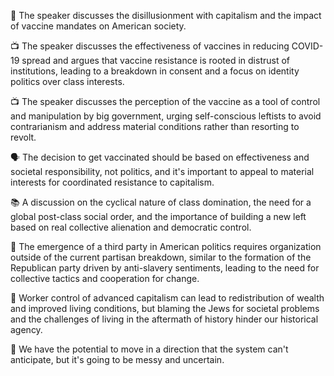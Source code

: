 📝 The speaker discusses the disillusionment with capitalism and the impact of vaccine mandates on American society.

📺 The speaker discusses the effectiveness of vaccines in reducing COVID-19 spread and argues that vaccine resistance is rooted in distrust of institutions, leading to a breakdown in consent and a focus on identity politics over class interests.

📺 The speaker discusses the perception of the vaccine as a tool of control and manipulation by big government, urging self-conscious leftists to avoid contrarianism and address material conditions rather than resorting to revolt.

🗣️ The decision to get vaccinated should be based on effectiveness and societal responsibility, not politics, and it's important to appeal to material interests for coordinated resistance to capitalism.

📚 A discussion on the cyclical nature of class domination, the need for a global post-class social order, and the importance of building a new left based on real collective alienation and democratic control.

📝 The emergence of a third party in American politics requires organization outside of the current partisan breakdown, similar to the formation of the Republican party driven by anti-slavery sentiments, leading to the need for collective tactics and cooperation for change.

📝 Worker control of advanced capitalism can lead to redistribution of wealth and improved living conditions, but blaming the Jews for societal problems and the challenges of living in the aftermath of history hinder our historical agency.

🔮 We have the potential to move in a direction that the system can't anticipate, but it's going to be messy and uncertain.

